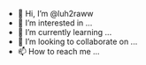 - 👋 Hi, I’m @luh2raww
- 👀 I’m interested in ...
- 🌱 I’m currently learning ...
- 💞️ I’m looking to collaborate on ...
- 📫 How to reach me ...

<!---
luh2raww/luh2raww is a ✨ special ✨ repository because its `README.md` (this file) appears on your GitHub profile.
You can click the Preview link to take a look at your changes.
--->
